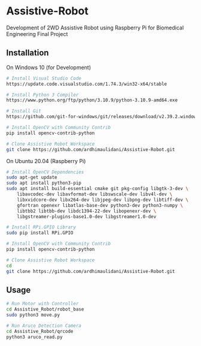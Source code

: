# Assistive-Robot

Development of 2WD Assistive Robot using Raspberry Pi for Biomedical Engineering Final Project 

## Installation
On Windows 10 (for Development)
```bash
# Install Visual Studio Code 
https://update.code.visualstudio.com/1.74.3/win32-x64/stable

# Install Python 3 Compiler
https://www.python.org/ftp/python/3.10.9/python-3.10.9-amd64.exe

# Install Git
https://github.com/git-for-windows/git/releases/download/v2.39.2.windows.1/Git-2.39.2-64-bit.exe

# Install OpenCV with Community Contrib 
pip install opencv-contrib-python

# Clone Assistive Robot Workspace
git clone https://github.com/ardhimaulidani/Assistive-Robot.git
```

On Ubuntu 20.04 (Raspberry Pi)
```bash
# Install OpenCV Dependencies
sudo apt-get update
sudo apt install python3-pip
sudo apt install build-essential cmake git pkg-config libgtk-3-dev \
    libavcodec-dev libavformat-dev libswscale-dev libv4l-dev \
    libxvidcore-dev libx264-dev libjpeg-dev libpng-dev libtiff-dev \
    gfortran openexr libatlas-base-dev python3-dev python3-numpy \
    libtbb2 libtbb-dev libdc1394-22-dev libopenexr-dev \
    libgstreamer-plugins-base1.0-dev libgstreamer1.0-dev

# Install RPi.GPIO Library
sudo pip install RPi.GPIO

# Install OpenCV with Community Contrib 
pip install opencv-contrib-python

# Clone Assistive Robot Workspace
cd
git clone https://github.com/ardhimaulidani/Assistive-Robot.git
```

## Usage
```bash
# Run Motor with Controller
cd Assistive_Robot/robot_base
sudo python3 move.py

# Run Aruco Detection Camera
cd Assistive_Robot/qrcode
python3 aruco_read.py
```
